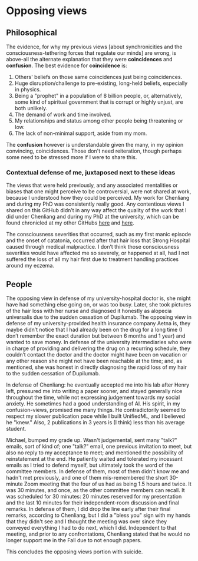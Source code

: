 # Opposing views

## Philosophical

The evidence, for why my previous views [about synchronicities and the consciousness-tethering forces that regulate our minds] are wrong, is above-all the alternate explanation that they were **coincidences** and **confusion**. The best evidence for **coincidence** is:

1. Others' beliefs on those same coincidences just being coincidences.
2. Huge disruption/challenge to pre-existing, long-held beliefs, especially in physics.
3. Being a "prophet" in a population of 8 billion people, or, alternatively, some kind of spiritual government that is corrupt or highly unjust, are both unlikely.
4. The demand of work and time involved.
5. My relationships and status among other people being threatening or low.
6. The lack of non-minimal support, aside from my mom.

The **confusion** however is understandable given the many, in my opinion convincing, coincidences. Those don't need reiteration, though perhaps some need to be stressed more if I were to share this.

### Contextual defense of me, juxtaposed next to these ideas

The views that were held previously, and any associated mentalities or biases that one might perceive to be controversial, were not shared at work, because I understood how they could be perceived. My work for Chenliang and during my PhD was consistently really good. Any contentious views I shared on this GitHub didn’t in any way affect the quality of the work that I did under Chenliang and during my PhD at the university, which can be found chronicled at my other GitHubs [here](https://github.com/slerman12) and [here](https://github.com/agi-init).  

The consciousness severities that occurred, such as my first manic episode and the onset of catatonia, occurred after that hair loss that Strong Hospital caused through medical malpractice. I don’t think those consciousness severities would have affected me so severely, or happened at all, had I not suffered the loss of all my hair first due to treatment handling practices around my eczema. 

## People

The opposing view in defense of my university-hospital doctor is, she might have had something else going on, or was too busy. Later, she took pictures of the hair loss with her nurse and diagnosed it honestly as alopecia universalis due to the sudden cessation of Dupilumab. The opposing view in defense of my university-provided health insurance company Aetna is, they maybe didn’t notice that I had already been on the drug for a long time (I don’t remember the exact duration but between 6 months and 1 year) and wanted to save money. In defense of the university intermediaries who were in charge of providing and delivering the drug on a recurring schedule, they couldn’t contact the doctor and the doctor might have been on vacation or any other reason she might not have been reachable at the time; and, as mentioned, she was honest in directly diagnosing the rapid loss of my hair to the sudden cessation of Dupilumab. 

In defense of Chenliang: he eventually accepted me into his lab after Henry left, pressured me into writing a paper sooner, and stayed generally nice throughout the time, while not expressing judgement towards my social anxiety. He sometimes had a good understanding of AI. His spirit, in my confusion-views, promised me many things. He contradictorily seemed to respect my slower publication pace while I built UnifiedML, and I believed he "knew." Also, 2 publications in 3 years is (I think) less than his average student.

Michael, bumped my grade up. Wasn't judgemental, sent many "talk?" emails, sort of kind of; one "talk?" email, one previous invitation to meet, but also no reply to my acceptance to meet; and mentioned the possibility of reinstatement at the end. He patiently waited and tolerated my incessant emails as I tried to defend myself, but ultimately took the word of the committee members. In defense of them, most of them didn't know me and hadn't met previously, and one of them mis-remembered the short 30-minute Zoom meeting that the four of us had as being 1.5 hours and twice. It was 30 minutes, and once, as the other committee members can recall. It was scheduled for 30 minutes: 20 minutes reserved for my presentation and the last 10 minutes for their independent-room discussion and final remarks. In defense of them, I did drop the line early after their final remarks, according to Chenliang, but I did a "bless you" sign with my hands that they didn't see and I thought the meeting was over since they conveyed everything I had to do next, which I did. Independent to that meeting, and prior to any confrontations, Chenliang stated that he would no longer support me in the Fall due to not enough papers.

This concludes the opposing views portion with suicide.
